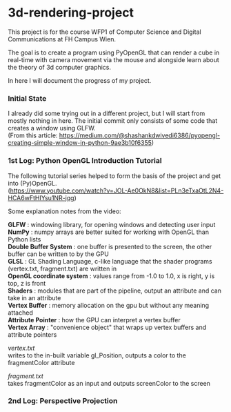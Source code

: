 # 3d-rendering-project

This project is for the course WFP1 of Computer Science and Digital Communications at FH Campus Wien.

The goal is to create a program using PyOpenGL that can render a cube in real-time with camera movement via the mouse
and alongside learn about the theory of 3d computer graphics.

In here I will document the progress of my project.

### Initial State
I already did some trying out in a different project, but I will start from mostly nothing in here. 
The initial commit only consists of some code that creates a window using GLFW.
<br>
(From this article: https://medium.com/@shashankdwivedi6386/pyopengl-creating-simple-window-in-python-9ae3b10f6355)

### 1st Log: Python OpenGL Introduction Tutorial
The following tutorial series helped to form the basis of the project and get into (Py)OpenGL.
<br>
(https://www.youtube.com/watch?v=JOL-Ae0OkN8&list=PLn3eTxaOtL2N4-HCA6wFtHIYsu1NR-jqg)

Some explanation notes from the video:

**GLFW** : windowing library, for opening windows and detecting user input
<br>**NumPy** : numpy arrays are better suited for working with OpenGL than Python lists
<br>**Double Buffer System** : one buffer is presented to the screen, the other buffer can be written to by the GPU
<br>**GLSL** : GL Shading Language, c-like language that the shader programs (vertex.txt, fragment.txt) are written in
<br>**OpenGL coordinate system** : values range from -1.0 to 1.0, x is right, y is top, z is front
<br>**Shaders** : modules that are part of the pipeline, output an attribute and can take in an attribute
<br>**Vertex Buffer** : memory allocation on the gpu but without any meaning attached
<br>**Attribute Pointer** : how the GPU can interpret a vertex buffer
<br>**Vertex Array** : "convenience object" that wraps up vertex buffers and attribute pointers

_vertex.txt_<br>
writes to the in-built variable gl_Position, outputs a color to the fragmentColor attribute

_fragment.txt_<br>
takes fragmentColor as an input and outputs screenColor to the screen

### 2nd Log: Perspective Projection